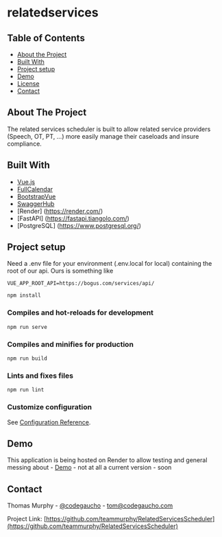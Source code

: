 <!-- PROJECT LOGO -->
# relatedservices


<!-- TABLE OF CONTENTS -->
## Table of Contents

* [About the Project](#about-the-project)
* [Built With](#built-with)
* [Project setup](#project-setup)
* [Demo](#demo)
* [License](#license)
* [Contact](#contact)

<!-- ABOUT THE PROJECT -->
## About The Project

The related services scheduler is built to allow related service providers (Speech, OT, PT, ...) more easily manage their 
caseloads and insure compliance.

<!-- BUILT WITH -->
## Built With
* [Vue.js](https://vuejs.org)
* [FullCalendar](https://fullcalendar.io)
* [BootstrapVue](https://bootstrap-vue.org/)
* [SwaggerHub](https://swagger.io/tools/swaggerhub/)
* [Render] (https://render.com/)
* [FastAPI] (https://fastapi.tiangolo.com/) 
* [PostgreSQL] (https://www.postgresql.org/) 

<!-- PROJECT SETUP -->
## Project setup

Need a .env file for your environment (.env.local for local) containing the root of our api.  Ours is something like
```
VUE_APP_ROOT_API=https://bogus.com/services/api/
```

```
npm install
```

### Compiles and hot-reloads for development
```
npm run serve
```

### Compiles and minifies for production
```
npm run build
```

### Lints and fixes files
```
npm run lint
```

### Customize configuration
See [Configuration Reference](https://cli.vuejs.org/config/).

<!-- DEMO -->
## Demo
This application is being hosted on Render to allow testing and general messing about - [Demo](https://relatedservice.onrender.com/) - not at all a current version - soon


<!-- CONTACT -->
## Contact

Thomas Murphy - [@codegaucho](https://twitter.com/codegaucho) - tom@codegaucho.com

Project Link: [https://github.com/teammurphy/RelatedServicesScheduler](https://github.com/teammurphy/RelatedServicesScheduler)

[product-screenshot]: images/screenshot.png
